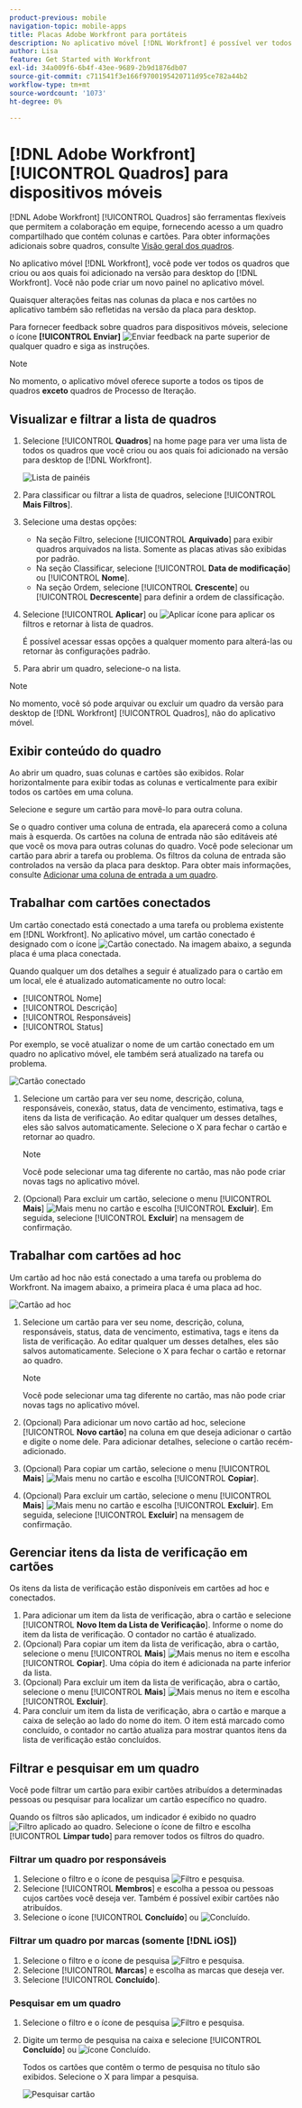 ```yaml
---
product-previous: mobile
navigation-topic: mobile-apps
title: Placas Adobe Workfront para portáteis
description: No aplicativo móvel [!DNL Workfront] é possível ver todos os quadros criados ou adicionados na versão para desktop do [!DNL Workfront].
author: Lisa
feature: Get Started with Workfront
exl-id: 34a009f6-6b4f-43ee-9689-2b9d1876db07
source-git-commit: c711541f3e166f9700195420711d95ce782a44b2
workflow-type: tm+mt
source-wordcount: '1073'
ht-degree: 0%

---
```


# [!DNL Adobe Workfront] [!UICONTROL Quadros] para dispositivos móveis

[!DNL Adobe Workfront] [!UICONTROL Quadros] são ferramentas flexíveis que permitem a colaboração em equipe, fornecendo acesso a um quadro compartilhado que contém colunas e cartões. Para obter informações adicionais sobre quadros, consulte [Visão geral dos quadros](/help/quicksilver/agile/boards-overview.md).

No aplicativo móvel [!DNL Workfront], você pode ver todos os quadros que criou ou aos quais foi adicionado na versão para desktop do [!DNL Workfront]. Você não pode criar um novo painel no aplicativo móvel.

Quaisquer alterações feitas nas colunas da placa e nos cartões no aplicativo também são refletidas na versão da placa para desktop.

Para fornecer feedback sobre quadros para dispositivos móveis, selecione o ícone **[!UICONTROL Enviar]** ![Enviar feedback](assets/mobile-send-feedback-icon.png) na parte superior de qualquer quadro e siga as instruções.

>[!NOTE]
>
>No momento, o aplicativo móvel oferece suporte a todos os tipos de quadros **exceto** quadros de Processo de Iteração.

## Visualizar e filtrar a lista de quadros

1. Selecione [!UICONTROL **Quadros**] na home page para ver uma lista de todos os quadros que você criou ou aos quais foi adicionado na versão para desktop de [!DNL Workfront].

   ![Lista de painéis](assets/mobile-all-boards-displayed.png)

1. Para classificar ou filtrar a lista de quadros, selecione [!UICONTROL **Mais Filtros**].
1. Selecione uma destas opções:

   * Na seção Filtro, selecione [!UICONTROL **Arquivado**] para exibir quadros arquivados na lista. Somente as placas ativas são exibidas por padrão.
   * Na seção Classificar, selecione [!UICONTROL **Data de modificação**] ou [!UICONTROL **Nome**].
   * Na seção Ordem, selecione [!UICONTROL **Crescente**] ou [!UICONTROL **Decrescente**] para definir a ordem de classificação.

1. Selecione [!UICONTROL **Aplicar**] ou ![Aplicar ícone](assets/mobile-apply-icon-checkmark.png) para aplicar os filtros e retornar à lista de quadros.

   É possível acessar essas opções a qualquer momento para alterá-las ou retornar às configurações padrão.

1. Para abrir um quadro, selecione-o na lista.

>[!NOTE]
>
>No momento, você só pode arquivar ou excluir um quadro da versão para desktop de [!DNL Workfront] [!UICONTROL Quadros], não do aplicativo móvel.

## Exibir conteúdo do quadro

Ao abrir um quadro, suas colunas e cartões são exibidos. Rolar horizontalmente para exibir todas as colunas e verticalmente para exibir todos os cartões em uma coluna.

Selecione e segure um cartão para movê-lo para outra coluna.

Se o quadro contiver uma coluna de entrada, ela aparecerá como a coluna mais à esquerda. Os cartões na coluna de entrada não são editáveis até que você os mova para outras colunas do quadro. Você pode selecionar um cartão para abrir a tarefa ou problema. Os filtros da coluna de entrada são controlados na versão da placa para desktop. Para obter mais informações, consulte [Adicionar uma coluna de entrada a um quadro](/help/quicksilver/agile/use-boards-agile-planning-tools/add-intake-column-to-board.md).

## Trabalhar com cartões conectados

Um cartão conectado está conectado a uma tarefa ou problema existente em [!DNL Workfront]. No aplicativo móvel, um cartão conectado é designado com o ícone ![Cartão conectado](assets/mobile-boards-connected-card-icon.png). Na imagem abaixo, a segunda placa é uma placa conectada.

Quando qualquer um dos detalhes a seguir é atualizado para o cartão em um local, ele é atualizado automaticamente no outro local:

* [!UICONTROL Nome]
* [!UICONTROL Descrição]
* [!UICONTROL Responsáveis]
* [!UICONTROL Status]

Por exemplo, se você atualizar o nome de um cartão conectado em um quadro no aplicativo móvel, ele também será atualizado na tarefa ou problema.

![Cartão conectado](assets/mobile-types-of-cards.png)

1. Selecione um cartão para ver seu nome, descrição, coluna, responsáveis, conexão, status, data de vencimento, estimativa, tags e itens da lista de verificação. Ao editar qualquer um desses detalhes, eles são salvos automaticamente. Selecione o X para fechar o cartão e retornar ao quadro.

   >[!NOTE]
   >
   >Você pode selecionar uma tag diferente no cartão, mas não pode criar novas tags no aplicativo móvel.

1. (Opcional) Para excluir um cartão, selecione o menu [!UICONTROL **Mais**] ![Mais menu](assets/more-icon-spectrum.png) no cartão e escolha [!UICONTROL **Excluir**]. Em seguida, selecione [!UICONTROL **Excluir**] na mensagem de confirmação.

## Trabalhar com cartões ad hoc

Um cartão ad hoc não está conectado a uma tarefa ou problema do Workfront. Na imagem abaixo, a primeira placa é uma placa ad hoc.

![Cartão ad hoc](assets/mobile-types-of-cards.png)

1. Selecione um cartão para ver seu nome, descrição, coluna, responsáveis, status, data de vencimento, estimativa, tags e itens da lista de verificação. Ao editar qualquer um desses detalhes, eles são salvos automaticamente. Selecione o X para fechar o cartão e retornar ao quadro.

   >[!NOTE]
   >
   >Você pode selecionar uma tag diferente no cartão, mas não pode criar novas tags no aplicativo móvel.

1. (Opcional) Para adicionar um novo cartão ad hoc, selecione [!UICONTROL **Novo cartão**] na coluna em que deseja adicionar o cartão e digite o nome dele. Para adicionar detalhes, selecione o cartão recém-adicionado.

1. (Opcional) Para copiar um cartão, selecione o menu [!UICONTROL **Mais**] ![Mais menu](assets/more-icon-spectrum.png) no cartão e escolha [!UICONTROL **Copiar**].

1. (Opcional) Para excluir um cartão, selecione o menu [!UICONTROL **Mais**] ![Mais menu](assets/more-icon-spectrum.png) no cartão e escolha [!UICONTROL **Excluir**]. Em seguida, selecione [!UICONTROL **Excluir**] na mensagem de confirmação.

## Gerenciar itens da lista de verificação em cartões

Os itens da lista de verificação estão disponíveis em cartões ad hoc e conectados.

1. Para adicionar um item da lista de verificação, abra o cartão e selecione [!UICONTROL **Novo Item da Lista de Verificação**]. Informe o nome do item da lista de verificação. O contador no cartão é atualizado.
1. (Opcional) Para copiar um item da lista de verificação, abra o cartão, selecione o menu [!UICONTROL **Mais**] ![Mais menus](assets/more-icon-spectrum.png) no item e escolha [!UICONTROL **Copiar**]. Uma cópia do item é adicionada na parte inferior da lista.
1. (Opcional) Para excluir um item da lista de verificação, abra o cartão, selecione o menu [!UICONTROL **Mais**] ![Mais menus](assets/more-icon-spectrum.png) no item e escolha [!UICONTROL **Excluir**].
1. Para concluir um item da lista de verificação, abra o cartão e marque a caixa de seleção ao lado do nome do item.
O item está marcado como concluído, o contador no cartão atualiza para mostrar quantos itens da lista de verificação estão concluídos.

## Filtrar e pesquisar em um quadro

Você pode filtrar um cartão para exibir cartões atribuídos a determinadas pessoas ou pesquisar para localizar um cartão específico no quadro.

Quando os filtros são aplicados, um indicador é exibido no quadro ![Filtro aplicado ao quadro](assets/active-filter-mobile-boards.png). Selecione o ícone de filtro e escolha [!UICONTROL **Limpar tudo**] para remover todos os filtros do quadro.

### Filtrar um quadro por responsáveis

1. Selecione o filtro e o ícone de pesquisa ![Filtro e pesquisa](assets/filter-search-icon-mobile-boards.png).
1. Selecione [!UICONTROL **Membros**] e escolha a pessoa ou pessoas cujos cartões você deseja ver. Também é possível exibir cartões não atribuídos.
1. Selecione o ícone [!UICONTROL **Concluído**] ou ![Concluído](assets/mobile-apply-icon-checkmark.png).

### Filtrar um quadro por marcas (somente [!DNL iOS])

1. Selecione o filtro e o ícone de pesquisa ![Filtro e pesquisa](assets/filter-search-icon-mobile-boards.png).
1. Selecione [!UICONTROL **Marcas**] e escolha as marcas que deseja ver.
1. Selecione [!UICONTROL **Concluído**].

### Pesquisar em um quadro

1. Selecione o filtro e o ícone de pesquisa ![Filtro e pesquisa](assets/filter-search-icon-mobile-boards.png).
1. Digite um termo de pesquisa na caixa e selecione [!UICONTROL **Concluído**] ou ![ícone Concluído](assets/mobile-apply-icon-checkmark.png).

   Todos os cartões que contêm o termo de pesquisa no título são exibidos.
Selecione o X para limpar a pesquisa.

   ![Pesquisar cartão](assets/mobile-search-for-card.png)
